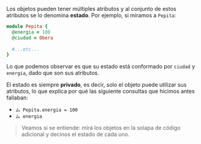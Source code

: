 Los objetos pueden tener múltiples atributos y al conjunto de estos atributos se lo denomina **estado**.
Por ejemplo, si miramos a `Pepita`:

```ruby
module Pepita {
  @energia = 100
  @ciudad = Obera
  
  #...etc...
}
```

Lo que podemos observar es que su estado está conformado por `ciudad` y `energia`, dado que son sus atributos. 

El estado es siempre **privado**, es decir, solo el objeto puede utilizar sus atributos, lo que explica por qué las siguiente consultas que hicimos antes fallaban: 

* `ム Pepita.energia = 100`
* `ム energia`

> Veamos si se entiende: mirá los objetos en la solapa de código adicional y decinos el estado de cada uno.
